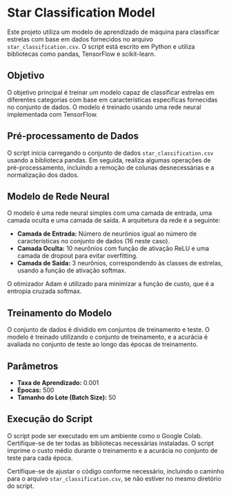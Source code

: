 # Star Classification Model

Este projeto utiliza um modelo de aprendizado de máquina para classificar estrelas com base em dados fornecidos no arquivo `star_classification.csv`. O script está escrito em Python e utiliza bibliotecas como pandas, TensorFlow e scikit-learn.

## Objetivo
O objetivo principal é treinar um modelo capaz de classificar estrelas em diferentes categorias com base em características específicas fornecidas no conjunto de dados. O modelo é treinado usando uma rede neural implementada com TensorFlow.

## Pré-processamento de Dados
O script inicia carregando o conjunto de dados `star_classification.csv` usando a biblioteca pandas. Em seguida, realiza algumas operações de pré-processamento, incluindo a remoção de colunas desnecessárias e a normalização dos dados.

## Modelo de Rede Neural
O modelo é uma rede neural simples com uma camada de entrada, uma camada oculta e uma camada de saída. A arquitetura da rede é a seguinte:

- **Camada de Entrada:** Número de neurônios igual ao número de características no conjunto de dados (16 neste caso).
- **Camada Oculta:** 10 neurônios com função de ativação ReLU e uma camada de dropout para evitar overfitting.
- **Camada de Saída:** 3 neurônios, correspondendo às classes de estrelas, usando a função de ativação softmax.
  
O otimizador Adam é utilizado para minimizar a função de custo, que é a entropia cruzada softmax.

## Treinamento do Modelo
O conjunto de dados é dividido em conjuntos de treinamento e teste. O modelo é treinado utilizando o conjunto de treinamento, e a acurácia é avaliada no conjunto de teste ao longo das épocas de treinamento.

## Parâmetros
- **Taxa de Aprendizado:** 0.001
- **Épocas:** 500
- **Tamanho do Lote (Batch Size):** 50

## Execução do Script
O script pode ser executado em um ambiente como o Google Colab. Certifique-se de ter todas as bibliotecas necessárias instaladas. O script imprime o custo médio durante o treinamento e a acurácia no conjunto de teste para cada época.

Certifique-se de ajustar o código conforme necessário, incluindo o caminho para o arquivo `star_classification.csv`, se não estiver no mesmo diretório do script.
